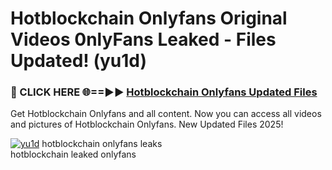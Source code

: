# Hotblockchain Onlyfans Original Videos 0nlyFans Leaked - Files Updated! (yu1d)

<h3>🔴 CLICK HERE 🌐==►► <a href="https://tinyurl.com/2wckxsce" rel="nofollow">Hotblockchain Onlyfans Updated Files</a></h3>

Get Hotblockchain Onlyfans and all content. Now you can access all videos and pictures of Hotblockchain Onlyfans. New Updated Files 2025!

[![yu1d](https://i.imgur.com/AFduVYN.gif)](https://tinyurl.com/2wckxsce)
hotblockchain onlyfans leaks<br>
hotblockchain leaked onlyfans